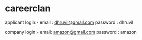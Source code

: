 # careerclan
applicant login:-
email : dhruvil@gmail.com
password : dhruvil

company login:-
email: amazon@gmail.com 
password : amazon  
